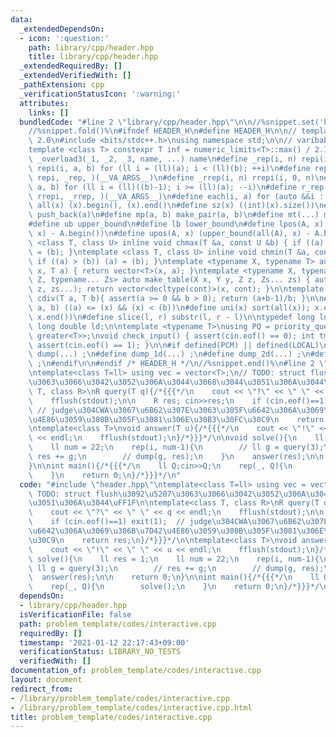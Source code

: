 ```yaml
---
data:
  _extendedDependsOn:
  - icon: ':question:'
    path: library/cpp/header.hpp
    title: library/cpp/header.hpp
  _extendedRequiredBy: []
  _extendedVerifiedWith: []
  _pathExtension: cpp
  _verificationStatusIcon: ':warning:'
  attributes:
    links: []
  bundledCode: "#line 2 \"library/cpp/header.hpp\"\n\n//%snippet.set('header')%\n\
    //%snippet.fold()%\n#ifndef HEADER_H\n#define HEADER_H\n\n// template version\
    \ 2.0\n#include <bits/stdc++.h>\nusing namespace std;\n\n// varibable settings\n\
    template <class T> constexpr T inf = numeric_limits<T>::max() / 2.1;\n\n#define\
    \ _overload3(_1, _2, _3, name, ...) name\n#define _rep(i, n) repi(i, 0, n)\n#define\
    \ repi(i, a, b) for (ll i = (ll)(a); i < (ll)(b); ++i)\n#define rep(...) _overload3(__VA_ARGS__,\
    \ repi, _rep, )(__VA_ARGS__)\n#define _rrep(i, n) rrepi(i, 0, n)\n#define rrepi(i,\
    \ a, b) for (ll i = (ll)((b)-1); i >= (ll)(a); --i)\n#define r_rep(...) _overload3(__VA_ARGS__,\
    \ rrepi, _rrep, )(__VA_ARGS__)\n#define each(i, a) for (auto &&i : a)\n#define\
    \ all(x) (x).begin(), (x).end()\n#define sz(x) ((int)(x).size())\n#define pb(a)\
    \ push_back(a)\n#define mp(a, b) make_pair(a, b)\n#define mt(...) make_tuple(__VA_ARGS__)\n\
    #define ub upper_bound\n#define lb lower_bound\n#define lpos(A, x) (lower_bound(all(A),\
    \ x) - A.begin())\n#define upos(A, x) (upper_bound(all(A), x) - A.begin())\ntemplate\
    \ <class T, class U> inline void chmax(T &a, const U &b) { if ((a) < (b)) (a)\
    \ = (b); }\ntemplate <class T, class U> inline void chmin(T &a, const U &b) {\
    \ if ((a) > (b)) (a) = (b); }\ntemplate <typename X, typename T> auto make_table(X\
    \ x, T a) { return vector<T>(x, a); }\ntemplate <typename X, typename Y, typename\
    \ Z, typename... Zs> auto make_table(X x, Y y, Z z, Zs... zs) { auto cont = make_table(y,\
    \ z, zs...); return vector<decltype(cont)>(x, cont); }\n\ntemplate <class T> T\
    \ cdiv(T a, T b){ assert(a >= 0 && b > 0); return (a+b-1)/b; }\n\n#define is_in(x,\
    \ a, b) ((a) <= (x) && (x) < (b))\n#define uni(x) sort(all(x)); x.erase(unique(all(x)),\
    \ x.end())\n#define slice(l, r) substr(l, r - l)\n\ntypedef long long ll;\ntypedef\
    \ long double ld;\n\ntemplate <typename T>\nusing PQ = priority_queue<T, vector<T>,\
    \ greater<T>>;\nvoid check_input() { assert(cin.eof() == 0); int tmp; cin >> tmp;\
    \ assert(cin.eof() == 1); }\n\n#if defined(PCM) || defined(LOCAL)\n#else\n#define\
    \ dump(...) ;\n#define dump_1d(...) ;\n#define dump_2d(...) ;\n#define cerrendl\
    \ ;\n#endif\n\n#endif /* HEADER_H */\n//%snippet.end()%\n#line 2 \"problem_template/codes/interactive.cpp\"\
    \ntemplate<class T=ll> using vec = vector<T>;\n// TODO: struct flush\u3092\u5207\
    \u3063\u3066\u3042\u3052\u306A\u3044\u3068\u3044\u3051\u306A\u3044\uFF1F\n\ntemplate<class\
    \ T, class R>\nR query(T q){/*{{{*/\n    cout << \"?\" << \" \" << q << endl;\n\
    \    fflush(stdout);\n\n    R res; cin>>res;\n    if (cin.eof()==1) exit(1); \
    \ // judge\u304CWA\u3067\u6B62\u307E\u3063\u305F\u6642\u306A\u3069\u306B\u7D42\
    \u4E86\u3059\u308B\u305F\u3081\u306E\u30B3\u30FC\u30C9\n    return res;\n}/*}}}*/\n\
    \ntemplate<class T>\nvoid answer(T u){/*{{{*/\n    cout << \"!\" << \" \" << u\
    \ << endl;\n    fflush(stdout);\n}/*}}}*/\n\nvoid solve(){\n    ll res = 1;\n\
    \    ll num = 22;\n    rep(i, num-1){\n        // ll g = query(3);\n        //\
    \ res += g;\n        // dump(g, res);\n    }\n    answer(res);\n\n    return 0;\n\
    }\n\nint main(){/*{{{*/\n    ll Q;cin>>Q;\n    rep(_, Q){\n        solve();\n\
    \    }\n    return 0;\n}/*}}}*/\n"
  code: "#include \"header.hpp\"\ntemplate<class T=ll> using vec = vector<T>;\n//\
    \ TODO: struct flush\u3092\u5207\u3063\u3066\u3042\u3052\u306A\u3044\u3068\u3044\
    \u3051\u306A\u3044\uFF1F\n\ntemplate<class T, class R>\nR query(T q){/*{{{*/\n\
    \    cout << \"?\" << \" \" << q << endl;\n    fflush(stdout);\n\n    R res; cin>>res;\n\
    \    if (cin.eof()==1) exit(1);  // judge\u304CWA\u3067\u6B62\u307E\u3063\u305F\
    \u6642\u306A\u3069\u306B\u7D42\u4E86\u3059\u308B\u305F\u3081\u306E\u30B3\u30FC\
    \u30C9\n    return res;\n}/*}}}*/\n\ntemplate<class T>\nvoid answer(T u){/*{{{*/\n\
    \    cout << \"!\" << \" \" << u << endl;\n    fflush(stdout);\n}/*}}}*/\n\nvoid\
    \ solve(){\n    ll res = 1;\n    ll num = 22;\n    rep(i, num-1){\n        //\
    \ ll g = query(3);\n        // res += g;\n        // dump(g, res);\n    }\n  \
    \  answer(res);\n\n    return 0;\n}\n\nint main(){/*{{{*/\n    ll Q;cin>>Q;\n\
    \    rep(_, Q){\n        solve();\n    }\n    return 0;\n}/*}}}*/\n"
  dependsOn:
  - library/cpp/header.hpp
  isVerificationFile: false
  path: problem_template/codes/interactive.cpp
  requiredBy: []
  timestamp: '2021-01-12 22:17:43+09:00'
  verificationStatus: LIBRARY_NO_TESTS
  verifiedWith: []
documentation_of: problem_template/codes/interactive.cpp
layout: document
redirect_from:
- /library/problem_template/codes/interactive.cpp
- /library/problem_template/codes/interactive.cpp.html
title: problem_template/codes/interactive.cpp
---
```

